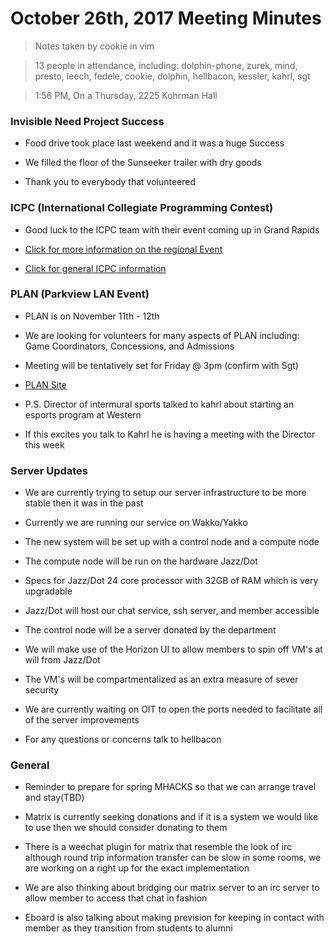 # October 26th, 2017 Meeting Minutes
> Notes taken by cookie in vim

> 13 people in attendance, including: dolphin-phone, zurek, mind, presto, leech, fedele, cookie, dolphin, hellbacon, kessler, kahrl, sgt

> 1:56 PM, On a Thursday, 2225 Kohrman Hall

### Invisible Need Project Success

- Food drive took place last weekend and it was a huge Success

- We filled the floor of the Sunseeker trailer with dry goods

- Thank you to everybody that volunteered

### ICPC (International Collegiate Programming Contest)

- Good luck to the ICPC team with their event coming up in Grand Rapids

- [Click for more information on the regional Event](http://acm-ecna.ysu.edu/)

- [Click for general ICPC information](https://icpc.baylor.edu/)

### PLAN (Parkview LAN Event)

- PLAN is on  November 11th - 12th

- We are looking for volunteers for many aspects of PLAN including: Game Coordinators, Concessions, and Admissions

- Meeting will be tentatively set for Friday @ 3pm (confirm with Sgt)

- [PLAN Site](https://whatistheplan.com)

- P.S. Director of intermural sports talked to kahrl about starting an esports program at Western 

- If this excites you talk to Kahrl he is having a meeting with the Director this week

###  Server Updates
 
- We are currently trying to setup our server infrastructure to be more stable then it was in the past

- Currently we are running our service on Wakko/Yakko

- The new system will be set up with a control node and a compute node

- The compute node will be run on the hardware Jazz/Dot

- Specs for Jazz/Dot 24 core processor with 32GB of RAM which is very upgradable 

- Jazz/Dot will host our chat service, ssh server, and member accessible

- The control node will be a server donated by the department

- We will make use of the Horizon UI to allow members to spin off VM's at will from Jazz/Dot

- The VM's will be compartmentalized as an extra measure of sever security  
- We are currently waiting on OIT to open the ports needed to facilitate all of the server improvements

- For any questions or concerns talk to hellbacon

### General 

- Reminder to prepare for spring MHACKS so that we can arrange travel and stay(TBD)

- Matrix is currently seeking donations and if it is a system we would like to use then we should consider donating to them

- There is a weechat plugin for matrix that resemble the look of irc although round trip information transfer can be slow in some rooms, we are working on a right up for the exact implementation

- We are also thinking about bridging our matrix server to an irc server to allow member to access that chat in fashion 

- Eboard is also talking about making prevision for keeping in contact with member as they transition from students to alumni

